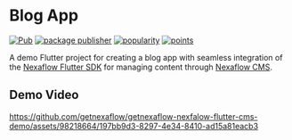 # Blog App

[![Pub](https://img.shields.io/pub/v/nexaflow_flutter_sdk.svg)](https://pub.dev/packages/nexaflow_flutter_sdk)
[![package publisher](https://img.shields.io/pub/publisher/nexaflow_flutter_sdk.svg)](https://pub.dev/packages/nexaflow_flutter_sdk/publisher)
[![popularity](https://img.shields.io/pub/popularity/nexaflow_flutter_sdk?logo=dart)](https://pub.dev/packages/nexaflow_flutter_sdk/score)
[![points](https://img.shields.io/pub/points/nexaflow_flutter_sdk?logo=dart)](https://pub.dev/packages/nexaflow_flutter_sdk/score)

A demo Flutter project for creating a blog app with seamless integration of the [Nexaflow Flutter SDK](https://pub.dev/packages/nexaflow_flutter_sdk) for managing content through [Nexaflow CMS](https://nexaflow.xyz/).

## Demo Video

https://github.com/getnexaflow/getnexaflow-nexfalow-flutter-cms-demo/assets/98218664/197bb9d3-8297-4e34-8410-ad15a81eacb3
